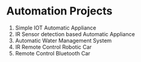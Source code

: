 # Automation Projects

1) Simple IOT Automatic Appliance
2) IR Sensor detection based Automatic Appliance
3) Automatic Water Management System
4) IR Remote Control Robotic Car
5) Remote Control Bluetooth Car
